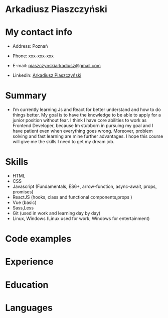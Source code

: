 # Arkadiusz Piaszczyński

# My contact info

- Address: Poznań

- Phone: xxx-xxx-xxx

- E-mail: piaszczynskiarkadiusz@gmail.com

- Linkedin: [Arkadiusz Piaszczyński](https://www.linkedin.com/in/arkadiusz-piaszczy%C5%84ski-a2b81019b/)

# Summary

- I’m currently learning Js and React for better understand and how to do things better. My goal is to have the knowledge to be able to apply for a junior position without fear. I think I have core abilities to work as Frontend Developer, because Im stubborn in pursuing my goal and I have patient even when everything goes wrong. Moreover, problem solving and fast learning are mine further advantages. I hope this course will give me the skills I need to get my dream job.

# Skills

- HTML
- CSS
- Javascript (Fundamentals, ES6+, arrow-function, async-await, props, promises)
- ReactJS (hooks, class and functional components,props )
- Vue (basic)
- Sass,Less
- Git (used in work and learning day by day)
- Linux, Windows (Linux used for work, Windows for entertainment)

# Code examples

# Experience

# Education

# Languages
